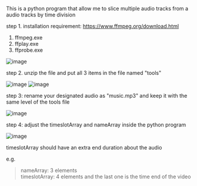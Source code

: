 This is a python program that allow me to slice multiple audio tracks from a audio tracks by time division

step 1. installation requirement: https://www.ffmpeg.org/download.html 
1. ffmpeg.exe
2. ffplay.exe
3. ffprobe.exe
   
![image](https://github.com/user-attachments/assets/5a60b120-7a02-4a99-a3dd-69d8d6683043)

step 2. unzip the file and put all 3 items in the file named "tools"

![image](https://github.com/user-attachments/assets/9e93b737-2bc0-4b7c-920f-528ad0295822)
![image](https://github.com/user-attachments/assets/022b8238-0880-4470-b35b-9996ca2d2bd0)

step 3: rename your designated audio as "music.mp3" and keep it with the same level of the tools file

![image](https://github.com/user-attachments/assets/a5a00525-254e-4daa-8b04-25d6421ea346)

step 4: adjust the timeslotArray and nameArray inside the python program

![image](https://github.com/user-attachments/assets/3dcf0621-efd2-4299-a176-cc26b58b2d2c)

timeslotArray should have an extra end duration about the audio

e.g. 
> nameArray: 3 elements    
> timeslotArray: 4 elements and the last one is the time end of the video
